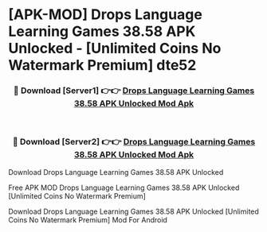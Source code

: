 # [APK-MOD] Drops  Language Learning Games 38.58 APK Unlocked - [Unlimited Coins No Watermark Premium] dte52



<div align="center">
<h3>🔴 Download [Server1] 👉👉 <a href="https://momento.my/?title=Drops__Language_Learning_Games_38.58_APK_Unlocked">Drops  Language Learning Games 38.58 APK Unlocked Mod Apk</a></h3><br>

<h3>🔴 Download [Server2] 👉👉 <a href="https://momento.my/?title=Drops__Language_Learning_Games_38.58_APK_Unlocked">Drops  Language Learning Games 38.58 APK Unlocked Mod Apk</a></h3>
</div>



Download Drops  Language Learning Games 38.58 APK Unlocked 

Free APK MOD Drops  Language Learning Games 38.58 APK Unlocked [Unlimited Coins No Watermark Premium]

Download Drops  Language Learning Games 38.58 APK Unlocked [Unlimited Coins No Watermark Premium] Mod For Android
